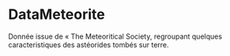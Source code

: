 # DataMeteorite
Donnée issue de « The Meteoritical Society, regroupant quelques caracteristiques des astéorides tombés sur terre.
